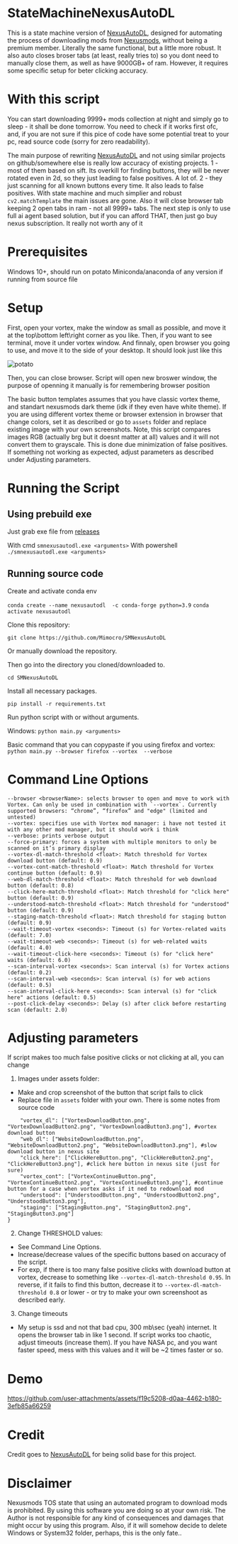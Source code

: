# StateMachineNexusAutoDL
This is a state machine version of [NexusAutoDL](https://github.com/jaylann/NexusAutoDL), designed for automating the process of downloading mods from [Nexusmods](https://www.nexusmods.com/), without being a premium member. 
Literally the same functional, but a little more robust. It also auto closes broser tabs (at least, really tries to) so you dont need to manually close them, as well as have 9000GB+ of ram. However, it requires some specific setup for beter clicking accuracy. 

# With this script
You can start downloading 9999+ mods collection at night and simply go to sleep - it shall be done tomorrow. You need to check if it works first ofc, and, if you are not sure if this pice of code have some potential treat to your pc, read source code (sorry for zero readability). 

The main purpose of rewriting [NexusAutoDL](https://github.com/jaylann/NexusAutoDL) and not using similar projects on github/somewhere else is really low accuracy of existing projects. 1 - most of them based on sift. Its overkill for finding buttons, they will be never rotated even in 2d, so they just leading to false positives. A lot of. 2 - they just scanning for all known buttons every time. It also leads to false positives. With state machine and much simplier and robust `cv2.matchTemplate` the main issues are gone. Also it will close browser tab keeping 2 open tabs in ram - not all 9999+ tabs. The next step is only to use full ai agent based solution, but if you can afford THAT, then just go buy nexus subscription. It really not worth any of it

# Prerequisites
Windows 10+, should run on potato
Miniconda/anaconda of any version if running from source file

# Setup
First, open your vortex, make the window as small as possible, and move it at the top\bottom left\right corner as you like. Then, if you want to see terminal, move it under vortex window. 
And finnaly, open browser you going to use, and move it to the side of your desktop. It should look just like this

![potato](./screenshoot.png)

Then, you can close browser. Script will open new broswer window, the purpose of openning it manually is for remembering browser position

The basic button templates assumes that you have classic vortex theme, and standart nexusmods dark theme (idk if they even have white theme). If you are using different vortex theme or browser extension in browser that change colors, set it as described or go to `assets` folder and replace existing image with your own screenshots. 
Note, this script compares images RGB (actually brg but it doesnt matter at all) values and it will not convert them to grayscale. This is done due minimization of false positives. If something not working as expected, adjust parameters as described under Adjusting parameters.


# Running the Script

## Using prebuild exe

Just grab exe file from [releases](https://github.com/Mimocro/SMNexusAutoDL/releases)

With cmd
`smnexusautodl.exe <arguments>`
With powershell
`./smnexusautodl.exe <arguments>`



## Running source code

Create and activate conda env

`conda create --name nexusautodl  -c conda-forge python=3.9`
`conda activate nexusautodl`

Clone this repository:

`git clone https://github.com/Mimocro/SMNexusAutoDL`

Or manually download the repository.

Then go into the directory you cloned/downloaded to.

`cd SMNexusAutoDL`

Install all necessary packages.

`pip install -r requirements.txt`

Run python script with or without arguments.

Windows:
`python main.py <arguments>`

Basic command that you can copypaste if you using firefox and vortex:
`python main.py --browser firefox --vortex  --verbose `


# Command Line Options
```
--browser <browserName>: selects browser to open and move to work with Vortex. Can only be used in combination with `--vortex`. Currently supported browsers: “chrome”, “firefox” and "edge" (limited and untested)
--vortex: specifies use with Vortex mod manager: i have not tested it with any other mod manager, but it should work i think
--verbose: prints verbose output
--force-primary: forces a system with multiple monitors to only be scanned on it’s primary display
--vortex-dl-match-threshold <float>: Match threshold for Vortex download button (default: 0.9)
--vortex-cont-match-threshold <float>: Match threshold for Vortex continue button (default: 0.9)
--web-dl-match-threshold <float>: Match threshold for web download button (default: 0.8)
--click-here-match-threshold <float>: Match threshold for "click here" button (default: 0.9)
--understood-match-threshold <float>: Match threshold for "understood" button (default: 0.9)
--staging-match-threshold <float>: Match threshold for staging button (default: 0.9)
--wait-timeout-vortex <seconds>: Timeout (s) for Vortex-related waits (default: 7.0)
--wait-timeout-web <seconds>: Timeout (s) for web-related waits (default: 4.0)
--wait-timeout-click-here <seconds>: Timeout (s) for "click here" waits (default: 6.0)
--scan-interval-vortex <seconds>: Scan interval (s) for Vortex actions (default: 0.2)
--scan-interval-web <seconds>: Scan interval (s) for web actions (default: 0.5)
--scan-interval-click-here <seconds>: Scan interval (s) for "click here" actions (default: 0.5)
--post-click-delay <seconds>: Delay (s) after click before restarting scan (default: 2.0)
```

# Adjusting parameters
If script makes too much false positive clicks or not clicking at all, you can change
1) Images under assets folder:
- Make and crop screenshot of the button that script fails to click
- Replace file in `assets` folder with your own. There is some notes from source code
```BUTTON_ASSETS = {
    "vortex_dl": ["VortexDownloadButton.png", "VortexDownloadButton2.png", "VortexDownloadButton3.png"], #vortex download button
    "web_dl": ["WebsiteDownloadButton.png", "WebsiteDownloadButton2.png", "WebsiteDownloadButton3.png"], #slow download button in nexus site
    "click_here": ["ClickHereButton.png", "ClickHereButton2.png", "ClickHereButton3.png"], #click here button in nexus site (just for sure)
    "vortex_cont": ["VortexContinueButton.png", "VortexContinueButton2.png", "VortexContinueButton3.png"], #continue button for a case when vortex asks if it ned to redownload mod
    "understood": ["UnderstoodButton.png", "UnderstoodButton2.png", "UnderstoodButton3.png"], 
    "staging": ["StagingButton.png", "StagingButton2.png", "StagingButton3.png"]
}
```


2) Change THRESHOLD values:
- See Command Line Options. 
- Increase/decrease values of the specific buttons based on accuracy of the script.
- For exp, if there is too many false positive clicks with download button at vortex, decrease to something like `--vortex-dl-match-threshold 0.95`. In reverse, if it fails to find this button, decrease it to `--vortex-dl-match-threshold 0.8` or lower - or try to make your own screenshoot as described early.

3) Change timeouts
- My setup is ssd and not that bad cpu, 300 mb\sec (yeah) internet. It opens the browser tab in like 1 second. If script works too chaotic, adjust timeouts (increase them). If you have NASA pc, and you want faster speed, mess with this values and it will be ~2 times faster or so. 

# Demo

https://github.com/user-attachments/assets/f19c5208-d0aa-4462-b180-3efb85a66259


# Credit
Credit goes to [NexusAutoDL](https://github.com/jaylann/NexusAutoDL) for being solid base for this project.

# Disclaimer
Nexusmods TOS state that using an automated program to download mods is prohibited. By using this software you are doing so at your own risk. The Author is not responsible for any kind of consequences and damages that might occur by using this program.
Also, if it will somehow decide to delete Windows or System32 folder, perhaps, this is the only fate..

